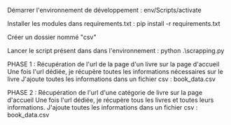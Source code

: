 Démarrer l'environnement de développement  : 
env/Scripts/activate

Installer les modules dans requirements.txt : 
pip install -r requirements.txt

Créer un dossier nommé "csv"

Lancer le script présent dans dans l'environnement :
python .\scrapping.py


PHASE 1 : 
Récupération de l'url de la page d'un livre sur la page d'accueil
Une fois l'url dédiée, je récupère toutes les informations nécessaires sur le livre
J'ajoute toutes les informations dans un fichier csv : book_data.csv

PHASE 2 :
Récupération de l'url d'une catégorie de livre sur la page d'accueil
Une fois l'url dédiée, je récupère tous les livres et toutes leurs informations.
J'ajoute toutes les informations dans un fichier csv : book_data.csv